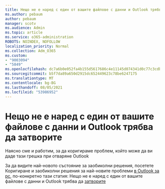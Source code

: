 ```yaml
---
title: Нещо не е наред с един от вашите файлове с данни и Outlook трябва да затворите
ms.author: pebaum
author: pebaum
manager: scotv
ms.audience: Admin
ms.topic: article
ms.service: o365-administration
ROBOTS: NOINDEX, NOFOLLOW
localization_priority: Normal
ms.collection: Adm_O365
ms.custom:
- "9003094"
- "5849"
ms.openlocfilehash: dc7a6b0e052fa4b155d5617686c4e11145d074341d0c77c3cdbe75fd70692567
ms.sourcegitcommit: b5f7da89a650d2915dc652449623c78be6247175
ms.translationtype: MT
ms.contentlocale: bg-BG
ms.lasthandoff: 08/05/2021
ms.locfileid: "53986952"
---
```

# <a name="something-is-wrong-with-one-of-your-data-files-and-outlook-needs-to-close"></a>Нещо не е наред с един от вашите файлове с данни и Outlook трябва да затворите

Наясно сме и работим, за да коригираме проблем, който може да ви даде тази грешка при отваряне Outlook

За да видите най-новото състояние за заобиколни решения, посетете Коригиране и заобиколни решения за най-новите проблеми [в Outlook за pc](https://support.microsoft.com/office/ecf61305-f84f-4e13-bb73-95a214ac1230), по-конкретно тази статия: Нещо не е наред с един от вашите файлове с данни и Outlook трябва да [затворите](https://support.microsoft.com/office/a3b59934-2446-4f2a-bd25-58f88188b9b2)
